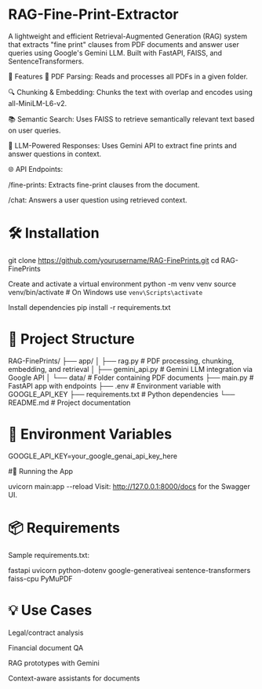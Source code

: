 # RAG-Fine-Print-Extractor
A lightweight and efficient Retrieval-Augmented Generation (RAG) system that extracts "fine print" clauses from PDF documents and answer user queries using Google's Gemini LLM. Built with FastAPI, FAISS, and SentenceTransformers.

🚀 Features
📄 PDF Parsing: Reads and processes all PDFs in a given folder.

🔍 Chunking & Embedding: Chunks the text with overlap and encodes using all-MiniLM-L6-v2.

📚 Semantic Search: Uses FAISS to retrieve semantically relevant text based on user queries.

🤖 LLM-Powered Responses: Uses Gemini API to extract fine prints and answer questions in context.

🌐 API Endpoints:

/fine-prints: Extracts fine-print clauses from the document.

/chat: Answers a user question using retrieved context.

# 🛠️ Installation

git clone https://github.com/yourusername/RAG-FinePrints.git
cd RAG-FinePrints

Create and activate a virtual environment
python -m venv venv
source venv/bin/activate  # On Windows use `venv\Scripts\activate`

Install dependencies
pip install -r requirements.txt

# 📁 Project Structure
RAG-FinePrints/
├── app/
│   ├── rag.py                # PDF processing, chunking, embedding, and retrieval
│   ├── gemini_api.py         # Gemini LLM integration via Google API
│   └── data/                 # Folder containing PDF documents
├── main.py                   # FastAPI app with endpoints
├── .env                      # Environment variable with GOOGLE_API_KEY
├── requirements.txt          # Python dependencies
└── README.md                 # Project documentation


# 🔐 Environment Variables

GOOGLE_API_KEY=your_google_genai_api_key_here

#🧪 Running the App

uvicorn main:app --reload
Visit: http://127.0.0.1:8000/docs for the Swagger UI.

# 📦 Requirements

Sample requirements.txt:

fastapi
uvicorn
python-dotenv
google-generativeai
sentence-transformers
faiss-cpu
PyMuPDF

# 💡 Use Cases

Legal/contract analysis

Financial document QA

RAG prototypes with Gemini

Context-aware assistants for documents




